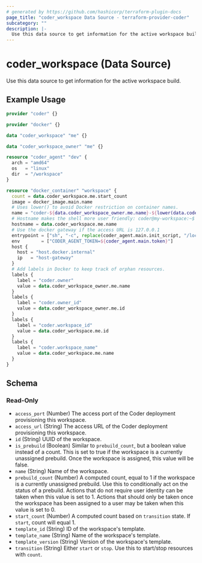 ```yaml
---
# generated by https://github.com/hashicorp/terraform-plugin-docs
page_title: "coder_workspace Data Source - terraform-provider-coder"
subcategory: ""
description: |-
  Use this data source to get information for the active workspace build.
---
```


# coder_workspace (Data Source)

Use this data source to get information for the active workspace build.

## Example Usage

```terraform
provider "coder" {}

provider "docker" {}

data "coder_workspace" "me" {}

data "coder_workspace_owner" "me" {}

resource "coder_agent" "dev" {
  arch = "amd64"
  os   = "linux"
  dir  = "/workspace"
}

resource "docker_container" "workspace" {
  count = data.coder_workspace.me.start_count
  image = docker_image.main.name
  # Uses lower() to avoid Docker restriction on container names.
  name = "coder-${data.coder_workspace_owner.me.name}-${lower(data.coder_workspace.me.name)}"
  # Hostname makes the shell more user friendly: coder@my-workspace:~$
  hostname = data.coder_workspace.me.name
  # Use the docker gateway if the access URL is 127.0.0.1
  entrypoint = ["sh", "-c", replace(coder_agent.main.init_script, "/localhost|127\\.0\\.0\\.1/", "host.docker.internal")]
  env        = ["CODER_AGENT_TOKEN=${coder_agent.main.token}"]
  host {
    host = "host.docker.internal"
    ip   = "host-gateway"
  }
  # Add labels in Docker to keep track of orphan resources.
  labels {
    label = "coder.owner"
    value = data.coder_workspace_owner.me.name
  }
  labels {
    label = "coder.owner_id"
    value = data.coder_workspace_owner.me.id
  }
  labels {
    label = "coder.workspace_id"
    value = data.coder_workspace.me.id
  }
  labels {
    label = "coder.workspace_name"
    value = data.coder_workspace.me.name
  }
}
```

<!-- schema generated by tfplugindocs -->
## Schema

### Read-Only

- `access_port` (Number) The access port of the Coder deployment provisioning this workspace.
- `access_url` (String) The access URL of the Coder deployment provisioning this workspace.
- `id` (String) UUID of the workspace.
- `is_prebuild` (Boolean) Similar to `prebuild_count`, but a boolean value instead of a count. This is set to true if the workspace is a currently unassigned prebuild. Once the workspace is assigned, this value will be false.
- `name` (String) Name of the workspace.
- `prebuild_count` (Number) A computed count, equal to 1 if the workspace is a currently unassigned prebuild. Use this to conditionally act on the status of a prebuild. Actions that do not require user identity can be taken when this value is set to 1. Actions that should only be taken once the workspace has been assigned to a user may be taken when this value is set to 0.
- `start_count` (Number) A computed count based on `transition` state. If `start`, count will equal 1.
- `template_id` (String) ID of the workspace's template.
- `template_name` (String) Name of the workspace's template.
- `template_version` (String) Version of the workspace's template.
- `transition` (String) Either `start` or `stop`. Use this to start/stop resources with `count`.

